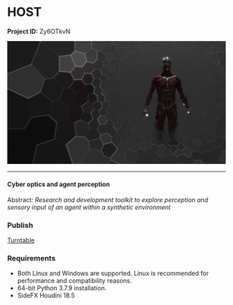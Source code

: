# HOST

**Project ID:** Zy6OTkvN

<p align="center">
  <img src="https://github.com/epochlab/host/blob/main/sample.png">
</p>

--------------------------------------------------------------------

#### Cyber optics and agent perception
Abstract: *Research and development toolkit to explore perception and sensory input of an agent within a synthetic environment*

### Publish
[Turntable](https://vimeo.com/644561421)

### Requirements
- Both Linux and Windows are supported. Linux is recommended for performance and compatibility reasons.
- 64-bit Python 3.7.9 installation.
- SideFX Houdini 18.5
